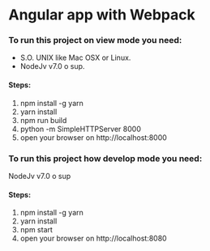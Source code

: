 # Angular app with Webpack

### To run this project on view mode you need:

* S.O. UNIX like Mac OSX or Linux.
* NodeJv v7.0 o sup.

#### Steps:
  1. npm install -g yarn
  2. yarn install
  3. npm run build
  4. python -m SimpleHTTPServer 8000
  5. open your browser on http://localhost:8000


### To run this project how develop mode you need:

NodeJv v7.0 o sup

#### Steps:
  1. npm install -g yarn
  2. yarn install
  3. npm start
  4. open your browser on http://localhost:8080
